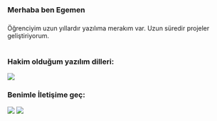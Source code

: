 # <h3> Merhaba ben Egemen <h3>
</h1>
Öğrenciyim uzun yıllardır yazılıma merakım var. Uzun süredir projeler geliştiriyorum.
<br></br>

<div align="center">
   <a href="https://discord.com/users/797503148578177064" target="_blank">
   </a>
</div>
</div>

### Hakim olduğum yazılım dilleri:
<img src="https://skillicons.dev/icons?i=js,html,css,php,nodejs,mongodb,firebase,git,tailwind,ps&theme=dark" />

### Benimle İletişime geç:
<div>
   <a href="https://instagram.com/rhodizm"><img src="https://skillicons.dev/icons?i=instagram&theme=dark" /></a>
   <a href="https://discord.com/users/797503148578177064"><img src="https://skillicons.dev/icons?i=discord&theme=dark" /></a>
</div>

